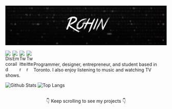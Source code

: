 [![Header Loading...](main-content/funnywordsmagicman.png)](https://r0h.in)


<a href="https://r0h.in/discord">
    <img align="left" alt="Discord" width="22px" src="https://simpleicons.org/icons/discord.svg" />
</a>

<a href="https://r0h.in/email">
    <img align="left" alt="Email" width="22px" src="https://simpleicons.org/icons/gmail.svg" />
</a>

<a href="https://twitter.com/r0hin12">
    <img align="left" alt="Twitter" width="22px" src="https://simpleicons.org/icons/twitter.svg" />
</a>

<a href="https://r0h.in">
    <img align="left" alt="Twitter" width="22px" src="https://image.flaticon.com/icons/svg/876/876765.svg" />
</a>

<br><br>
Programmer, designer, entrepreneur, and student based in Toronto. I also enjoy listening to music and watching TV shows.
<br>

![Github Stats](https://github-readme-stats.vercel.app/api?username=r0hin)
![Top Langs](https://github-readme-stats.vercel.app/api/top-langs/?username=anuraghazra&hide=GLSL,HTML)

<br>
<div align="center">
    <center>
          👇 Keep scrolling to see my projects 👇
    </center>
</div>

